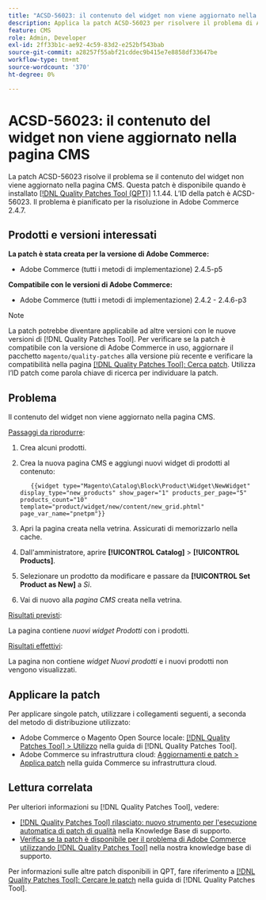 ```yaml
---
title: "ACSD-56023: il contenuto del widget non viene aggiornato nella pagina CMS"
description: Applica la patch ACSD-56023 per risolvere il problema di Adobe Commerce, in cui il contenuto del widget non viene aggiornato nella pagina CMS
feature: CMS
role: Admin, Developer
exl-id: 2ff33b1c-ae92-4c59-83d2-e252bf543bab
source-git-commit: a28257f55abf21cddec9b415e7e8858df33647be
workflow-type: tm+mt
source-wordcount: '370'
ht-degree: 0%

---
```


# ACSD-56023: il contenuto del widget non viene aggiornato nella pagina CMS

La patch ACSD-56023 risolve il problema se il contenuto del widget non viene aggiornato nella pagina CMS. Questa patch è disponibile quando è installato [[!DNL Quality Patches Tool (QPT)]](/help/announcements/adobe-commerce-announcements/magento-quality-patches-released-new-tool-to-self-serve-quality-patches.md) 1.1.44. L’ID della patch è ACSD-56023. Il problema è pianificato per la risoluzione in Adobe Commerce 2.4.7.

## Prodotti e versioni interessati

**La patch è stata creata per la versione di Adobe Commerce:**

* Adobe Commerce (tutti i metodi di implementazione) 2.4.5-p5

**Compatibile con le versioni di Adobe Commerce:**

* Adobe Commerce (tutti i metodi di implementazione) 2.4.2 - 2.4.6-p3

>[!NOTE]
>
>La patch potrebbe diventare applicabile ad altre versioni con le nuove versioni di [!DNL Quality Patches Tool]. Per verificare se la patch è compatibile con la versione di Adobe Commerce in uso, aggiornare il pacchetto `magento/quality-patches` alla versione più recente e verificare la compatibilità nella pagina [[!DNL Quality Patches Tool]: Cerca patch](https://experienceleague.adobe.com/tools/commerce-quality-patches/index.html). Utilizza l’ID patch come parola chiave di ricerca per individuare la patch.

## Problema

Il contenuto del widget non viene aggiornato nella pagina CMS.

<u>Passaggi da riprodurre</u>:

1. Crea alcuni prodotti.
1. Crea la nuova pagina CMS e aggiungi nuovi widget di prodotti al contenuto:

   ```
      {{widget type="Magento\Catalog\Block\Product\Widget\NewWidget" display_type="new_products" show_pager="1" products_per_page="5" products_count="10" template="product/widget/new/content/new_grid.phtml" page_var_name="pnetpm"}} 
   ```

1. Apri la pagina creata nella vetrina. Assicurati di memorizzarlo nella cache.
1. Dall&#39;amministratore, aprire **[!UICONTROL Catalog]** > **[!UICONTROL Products]**.
1. Selezionare un prodotto da modificare e passare da **[!UICONTROL Set Product as New]** a *Sì*.
1. Vai di nuovo alla *pagina CMS* creata nella vetrina.

<u>Risultati previsti</u>:

La pagina contiene *nuovi widget Prodotti* con i prodotti.

<u>Risultati effettivi</u>:

La pagina non contiene *widget Nuovi prodotti* e i nuovi prodotti non vengono visualizzati.

## Applicare la patch

Per applicare singole patch, utilizzare i collegamenti seguenti, a seconda del metodo di distribuzione utilizzato:

* Adobe Commerce o Magento Open Source locale: [[!DNL Quality Patches Tool] > Utilizzo](https://experienceleague.adobe.com/docs/commerce-operations/tools/quality-patches-tool/usage.html) nella guida di [!DNL Quality Patches Tool].
* Adobe Commerce su infrastruttura cloud: [Aggiornamenti e patch > Applica patch](https://experienceleague.adobe.com/docs/commerce-cloud-service/user-guide/develop/upgrade/apply-patches.html) nella guida Commerce su infrastruttura cloud.

## Lettura correlata

Per ulteriori informazioni su [!DNL Quality Patches Tool], vedere:

* [[!DNL Quality Patches Tool] rilasciato: nuovo strumento per l&#39;esecuzione automatica di patch di qualità](/help/announcements/adobe-commerce-announcements/magento-quality-patches-released-new-tool-to-self-serve-quality-patches.md) nella Knowledge Base di supporto.
* [Verifica se la patch è disponibile per il problema di Adobe Commerce utilizzando  [!DNL Quality Patches Tool]](/help/support-tools/patches-available-in-qpt-tool/check-patch-for-magento-issue-with-magento-quality-patches.md) nella nostra knowledge base di supporto.

Per informazioni sulle altre patch disponibili in QPT, fare riferimento a [[!DNL Quality Patches Tool]: Cercare le patch](https://experienceleague.adobe.com/tools/commerce-quality-patches/index.html) nella guida di [!DNL Quality Patches Tool].

